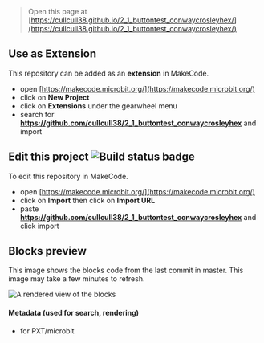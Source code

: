 
> Open this page at [https://cullcull38.github.io/2_1_buttontest_conwaycrosleyhex/](https://cullcull38.github.io/2_1_buttontest_conwaycrosleyhex/)

## Use as Extension

This repository can be added as an **extension** in MakeCode.

* open [https://makecode.microbit.org/](https://makecode.microbit.org/)
* click on **New Project**
* click on **Extensions** under the gearwheel menu
* search for **https://github.com/cullcull38/2_1_buttontest_conwaycrosleyhex** and import

## Edit this project ![Build status badge](https://github.com/cullcull38/2_1_buttontest_conwaycrosleyhex/workflows/MakeCode/badge.svg)

To edit this repository in MakeCode.

* open [https://makecode.microbit.org/](https://makecode.microbit.org/)
* click on **Import** then click on **Import URL**
* paste **https://github.com/cullcull38/2_1_buttontest_conwaycrosleyhex** and click import

## Blocks preview

This image shows the blocks code from the last commit in master.
This image may take a few minutes to refresh.

![A rendered view of the blocks](https://github.com/cullcull38/2_1_buttontest_conwaycrosleyhex/raw/master/.github/makecode/blocks.png)

#### Metadata (used for search, rendering)

* for PXT/microbit
<script src="https://makecode.com/gh-pages-embed.js"></script><script>makeCodeRender("{{ site.makecode.home_url }}", "{{ site.github.owner_name }}/{{ site.github.repository_name }}");</script>
